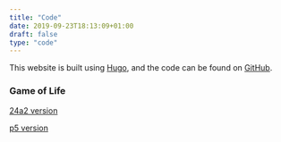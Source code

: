 ```yaml
---
title: "Code"
date: 2019-09-23T18:13:09+01:00
draft: false
type: "code"
---
```


This website is built using [Hugo](https://gohugo.io/), and the code can be found on [GitHub](https://github.com/jonnyroutley/hugo).

### Game of Life
[24a2 version](24a2/conway)

[p5 version](p5/conway)